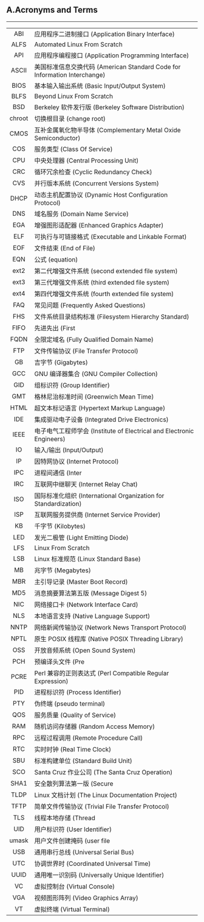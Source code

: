 
## A.Acronyms and Terms
--------

|||
|:---:|---|
| ABI           | 应用程序二进制接口 (Application Binary Interface) |
| ALFS          | Automated Linux From Scratch |
| API           | 应用程序编程接口 (Application Programming Interface) |
| ASCII         | 美国标准信息交换代码 (American Standard Code for Information Interchange) |
| BIOS          | 基本输入输出系统 (Basic Input/Output System) |
| BLFS          | Beyond Linux From Scratch |
| BSD           | Berkeley 软件发行版 (Berkeley Software Distribution) |
| chroot        | 切换根目录 (change root) |
| CMOS          | 互补金属氧化物半导体 (Complementary Metal Oxide Semiconductor) |
| COS           | 服务类型 (Class Of Service) |
| CPU           | 中央处理器 (Central Processing Unit) |
| CRC           | 循环冗余检查 (Cyclic Redundancy Check) |
| CVS           | 并行版本系统 (Concurrent Versions System) |
| DHCP          | 动态主机配置协议 (Dynamic Host Configuration Protocol) |
| DNS           | 域名服务 (Domain Name Service) |
| EGA           | 增强图形适配器 (Enhanced Graphics Adapter) |
| ELF           | 可执行与可链接格式 (Executable and Linkable Format) |
| EOF           | 文件结束 (End of File) |
| EQN           | 公式 (equation) |
| ext2          | 第二代增强文件系统 (second extended file system) |
| ext3          | 第三代增强文件系统 (third extended file system) |
| ext4          | 第四代增强文件系统 (fourth extended file system) |
| FAQ           | 常见问题 (Frequently Asked Questions) |
| FHS           | 文件系统目录结构标准 (Filesystem Hierarchy Standard) |
| FIFO          | 先进先出 (First|In, First Out) |
| FQDN          | 全限定域名 (Fully Qualified Domain Name) |
| FTP           | 文件传输协议 (File Transfer Protocol) |
| GB            | 吉字节 (Gigabytes) |
| GCC           | GNU 编译器集合 (GNU Compiler Collection) |
| GID           | 组标识符 (Group Identifier) |
| GMT           | 格林尼治标准时间 (Greenwich Mean Time) |
| HTML          | 超文本标记语言 (Hypertext Markup Language) |
| IDE           | 集成驱动电子设备 (Integrated Drive Electronics) |
| IEEE          | 电子电气工程师学会 (Institute of Electrical and Electronic Engineers) |
| IO            | 输入/输出 (Input/Output) |
| IP            | 因特网协议 (Internet Protocol) |
| IPC           | 进程间通信 (Inter|Process Communication) |
| IRC           | 互联网中继聊天 (Internet Relay Chat) |
| ISO           | 国际标准化组织 (International Organization for Standardization) |
| ISP           | 互联网服务提供商 (Internet Service Provider) |
| KB            | 千字节 (Kilobytes) |
| LED           | 发光二极管 (Light Emitting Diode) |
| LFS           | Linux From Scratch |
| LSB           | Linux 标准规范 (Linux Standard Base) |
| MB            | 兆字节 (Megabytes) |
| MBR           | 主引导记录 (Master Boot Record) |
| MD5           | 消息摘要算法第五版 (Message Digest 5) |
| NIC           | 网络接口卡 (Network Interface Card) |
| NLS           | 本地语言支持 (Native Language Support) |
| NNTP          | 网络新闻传输协议 (Network News Transport Protocol) |
| NPTL          | 原生 POSIX 线程库 (Native POSIX Threading Library) |
| OSS           | 开放音频系统 (Open Sound System) |
| PCH           | 预编译头文件 (Pre|Compiled Headers) |
| PCRE          | Perl 兼容的正则表达式 (Perl Compatible Regular Expression) |
| PID           | 进程标识符 (Process Identifier) |
| PTY           | 伪终端 (pseudo terminal) |
| QOS           | 服务质量 (Quality of Service) |
| RAM           | 随机访问存储器 (Random Access Memory) |
| RPC           | 远程过程调用 (Remote Procedure Call) |
| RTC           | 实时时钟 (Real Time Clock) |
| SBU           | 标准构建单位 (Standard Build Unit) |
| SCO           | Santa Cruz 作业公司 (The Santa Cruz Operation) |
| SHA1          | 安全散列算法第一版 (Secure|Hash Algorithm 1) |
| TLDP          | Linux 文档计划 (The Linux Documentation Project) |
| TFTP          | 简单文件传输协议 (Trivial File Transfer Protocol) |
| TLS           | 线程本地存储 (Thread|Local Storage) |
| UID           | 用户标识符 (User Identifier) |
| umask         | 用户文件创建掩码 (user file|creation mask) |
| USB           | 通用串行总线 (Universal Serial Bus) |
| UTC           | 协调世界时 (Coordinated Universal Time) |
| UUID          | 通用唯一识别码 (Universally Unique Identifier) |
| VC            | 虚拟控制台 (Virtual Console) |
| VGA           | 视频图形阵列 (Video Graphics Array) |
| VT            | 虚拟终端 (Virtual Terminal) |
